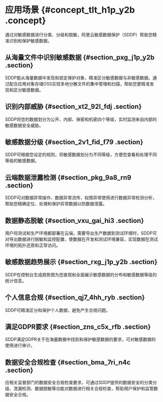 # 应用场景 {#concept_tlt_h1p_y2b .concept}

通过对敏感数据进行分类、分级和脱敏，阿里云敏感数据保护（SDDP）帮助您精准识别和保护敏感数据。

## 从海量文件中识别敏感数据 {#section_pxg_j1p_y2b .section}

SDDP能从海量数据中发现和锁定保护对象，精准区分敏感数据与非敏感数据。通过配合应用对象存储OSS实现多地分散文件的集中管理和扫描，帮助您更精准发现和区分敏感数据。

## 识别内部威胁 {#section_xt2_92l_fdj .section}

SDDP将您的数据划分为公开、内部、保密和机密四个等级，实时监测来自内部的敏感数据安全威胁。

## 敏感数据分级 {#section_2v1_fid_f79 .section}

SDDP可根据您设定的规则，将敏感数据划分为不同等级，方便您查看和处理不同等级的敏感数据。

## 云端数据泄露检测 {#section_pkg_9a8_rn9 .section}

SDDP可对数据异常操作、数据异常流传、权限异常使用进行数据异常检测分析，帮助您精确定位、处理和保护异常数据以防数据泄露。

## 数据静态脱敏 {#section_vxu_gai_hi3 .section}

用户将测试和生产环境都部署在云端，需要导出生产数据到测试环境时，SDDP可对导出数据进行脱敏和监控配置，使数据在开发和测试环境兼容，实现数据在测试环境的拓扑还原和正常访问。

## 敏感数据趋势展示 {#section_rxg_j1p_y2b .section}

SDDP在控制台生成趋势图为您直观和全面展示敏感数据的分布和敏感数据等级的统计信息。

## 个人信息合规 {#section_qj7_4hh_ryb .section}

SDDP可精准区分和保护个人数据，避免产生合规问题。

## 满足GDPR要求 {#section_zns_c5x_rfb .section}

SDDP满足GDPR关于在海量数据中找到和保护敏感数据的要求，可对敏感数据的使用进行审计。

## 数据安全合规检查 {#section_bma_7ri_n4c .section}

应相关监督部门的数据安全合规检查要求，可通过SDDP提供的数据安全的分类分级、泄漏检测、数据脱敏等功能对数据进行相关合规检查，帮助用户保护和监管数据安全合规。

